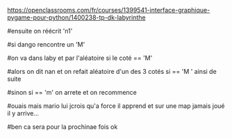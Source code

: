 https://openclassrooms.com/fr/courses/1399541-interface-graphique-pygame-pour-python/1400238-tp-dk-labyrinthe

#ensuite on réécrit 'n1'

#si dango rencontre un 'M'

#on va dans laby et par l'aléatoire si le coté == 'M'

#alors on dit nan et on refait aléatoire d'un des 3 cotés si == 'M ' ainsi de suite

#sinon si == 'm' on arrete et on recommence

#ouais mais mario lui jcrois qu'a force il apprend et sur une map jamais joué il y arrive...

#ben ca sera pour la prochinae fois ok

